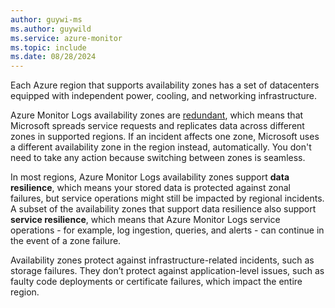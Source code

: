 ```yaml
---
author: guywi-ms
ms.author: guywild
ms.service: azure-monitor
ms.topic: include
ms.date: 08/28/2024
---
```


Each Azure region that supports availability zones has a set of datacenters equipped with independent power, cooling, and networking infrastructure. 

Azure Monitor Logs availability zones are [redundant](../../reliability/availability-zones-overview.md#zonal-and-zone-redundant-services), which means that Microsoft spreads service requests and replicates data across different zones in supported regions. If an incident affects one zone, Microsoft uses a different availability zone in the region instead, automatically. You don't need to take any action because switching between zones is seamless. 

In most regions, Azure Monitor Logs availability zones support **data resilience**, which means your stored data is protected against zonal failures, but service operations might still be impacted by regional incidents. A subset of the availability zones that support data resilience also support **service resilience**, which means that Azure Monitor Logs service operations - for example, log ingestion, queries, and alerts - can continue in the event of a zone failure. 

Availability zones protect against infrastructure-related incidents, such as storage failures. They don’t protect against application-level issues, such as faulty code deployments or certificate failures, which impact the entire region.